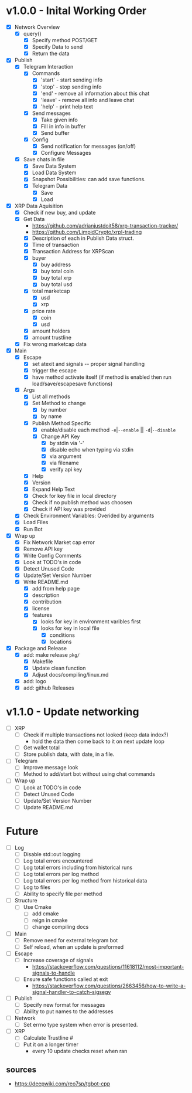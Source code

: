 # v1.0.0 - Inital Working Order

- [x] Network Overview
    - [x] query()
        - [x] Specify method POST/GET
        - [x] Specify Data to send
        - [x] Return the data

- [x] Publish
    - [x] Telegram Interaction
        - [x] Commands
            - [x] 'start'   - start sending info
            - [x] 'stop'    - stop sending info
            - [x] 'end'     - remove all information about this chat
            - [x] 'leave'   - remove all info and leave chat
            - [x] 'help'    - print help text
        - [x] Send messages
            - [x] Take given info
            - [x] Fill in info in buffer
            - [x] Send buffer
        - [x] Config
            - [x] Send notification for messages (on/off)
            - [x] Configure Messages
    - [x] Save chats in file
        - [x] Save Data System
        - [x] Load Data System
        - [x] Snapshot Possibilities: can add save functions.
        - [x] Telegram Data
            - [x] Save
            - [x] Load

- [x] XRP Data Aquisition
    - [x] Check if new buy, and update
    - [x] Get Data
        - <https://github.com/adrianjustdoit58/xrp-transaction-tracker/>
        - <https://github.com/LimpidCrypto/xrpl-trading>
        - [x] Description of each in Publish Data struct.
        - [x] Time of transaction
        - [x] Transaction Address for XRPScan
        - [x] buyer
            - [x] buy address
            - [x] buy total coin
            - [x] buy total xrp
            - [x] buy total usd
        - [x] total marketcap
            - [x] usd
            - [x] xrp
        - [x] price rate
            - [x] coin
            - [x] usd
        - [x] amount holders
        - [x] amount trustline
    - [x] Fix wrong marketcap data

- [x] Main
    - [x] Escape
        - [x] set atexit and signals -- proper signal handling
        - [x] trigger the escape
        - [x] have method activate itself
            (if method is enabled then run load/save/escapesave functions)
    - [x] Args
        - [x] List all methods
        - [x] Set Method to change
            - [x] by number
            - [x] by name
        - [x] Publish Method Specific
            - [x] enable/disable each method `-e`|`--enable` || `-d`|`--disable`
            - [x] Change API Key
                - [x] by stdin via '-'
                - [x] disable echo when typing via stdin
                - [x] via argument
                - [x] via filename
                - [x] verify api key
        - [x] Help
        - [x] Version
        - [x] Expand Help Text
        - [x] Check for key file in local directory
        - [x] Check if no publish method was choosen
        - [x] Check if API key was provided
    - [x] Check Environment Variables: Overided by arguments
    - [x] Load Files
    - [x] Run Bot

- [x] Wrap up
    - [x] Fix Network Market cap error
    - [x] Remove API key
    - [x] Write Config Comments
    - [x] Look at TODO's in code
    - [x] Detect Unused Code
    - [x] Update/Set Version Number
    - [x] Write README.md
        - [x] add from help page
        - [x] description
        - [x] contribution
        - [x] license
        - [x] features
            - [x] looks for key in environment varibles first
            - [x] looks for key in local file
                - [x] conditions
                - [x] locations
- [x] Package and Release
    - [x] add: make release `pkg/`
        - [x] Makefile
        - [x] Update clean function
        - [x] Adjust docs/compiling/linux.md
    - [x] add: logo
    - [x] add: github Releases

# v1.1.0 - Update networking

- [ ] XRP
    - [ ] Check if multiple transactions not looked (keep data index?)
        - hold the data then come back to it on next update loop
    - [ ] Get wallet total
    - [ ] Store publish data, with date, in a file.

- [ ] Telegram
    - [ ] Improve message look
    - [ ] Method to add/start bot without using chat commands

- [ ] Wrap up
    - [ ] Look at TODO's in code
    - [ ] Detect Unused Code
    - [ ] Update/Set Version Number
    - [ ] Update README.md

# Future

- [ ] Log
    - [ ] Disable std::out logging
    - [ ] Log total errors encountered
    - [ ] Log total errors including from historical runs
    - [ ] Log total errors per log method
    - [ ] Log total errors per log method from historical data
    - [ ] Log to files
    - [ ] Ability to specify file per method
- [ ] Structure
    - [ ] Use Cmake
        - [ ] add cmake
        - [ ] reign in cmake
        - [ ] change compiling docs
- [ ] Main
    - [ ] Remove need for external telegram bot
    - [ ] Self reload, when an update is preformed
- [ ] Escape
    - [ ] Increase coverage of signals
        - https://stackoverflow.com/questions/11618112/most-important-signals-to-handle
    - [ ] Ensure safe functions called at exit
        - https://stackoverflow.com/questions/2663456/how-to-write-a-signal-handler-to-catch-sigsegv
- [ ] Publish
    - [ ] Specify new format for messages
    - [ ] Ability to put names to the addresses
- [ ] Network
    - [ ] Set errno type system when error is presented.
- [ ] XRP
    - [ ] Calculate Trustline #
    - [ ] Put it on a longer timer
        - every 10 update checks reset when ran

## sources

- https://deepwiki.com/reo7sp/tgbot-cpp
